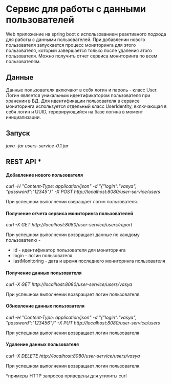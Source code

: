 # Сервис для работы с данными пользователей

Web приложение на spring boot с использованием реактивного подхода для работы с данными пользователей.
При добавлении нового пользователя запускается процесс мониторинга для этого пользователя, который завершается только после удаления этого пользователя.
Можно получить отчет сервиса мониторинга по всем пользователям.

## Данные
Данные пользователя включают в себя логин и пароль - класс User.
Логин является уникальным идентификатором пользователя при хранении в БД.
Для идентификации пользователя в сервисе мониторинга используется отдельный класс UserIdentity, 
включающая в себя логин и UUID, герерирующийся на базе логина в момент инициализации.

## Запуск
*java -jar users-service-0.1.jar* 

## REST API *

#### Добавление нового пользователя
*curl -H "Content-Type: application/json" -d "{\"login\":\"vasya\", \"password\":\"12345\"}" -X POST http://localhost:8080/user-service/users*

При успешном выполнении озвращает логин пользователя.


#### Получение отчета сервиса мониторинга пользователей
*curl -X GET http://localhost:8080/user-service/users/report*

При успешном выполнении возвращает данные по каждому пользователю -
* id - идентификатор пользователя для мониторинга
* login - логин пользователя
* lastMonitoring - дата и время последнего мониторинга пользователя


#### Получение данных пользователя
*curl -X GET http://localhost:8080/user-service/users/vasya*

При успешном выполнении возвращает логин пользователя.


#### Обновление данных пользователя
*curl -H "Content-Type: application/json" -d "{\"login\":\"vasya\", \"password\":\"123456\"}" -X PUT http://localhost:8080/user-service/users*

При успешном выполнении возвращает логин пользователя.


#### Удаление данных пользователя
*curl -X DELETE http://localhost:8080/user-service/users/vasya*

При успешном выполнении возвращает логин пользователя.


*примеры HTTP запросов приведены для утилиты curl

